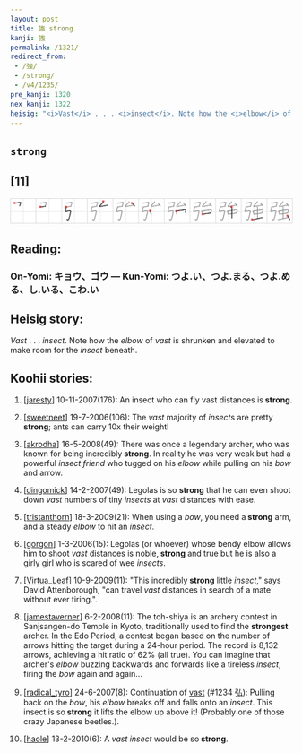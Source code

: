 ```yaml
---
layout: post
title: 強 strong
kanji: 強
permalink: /1321/
redirect_from:
 - /強/
 - /strong/
 - /v4/1235/
pre_kanji: 1320
nex_kanji: 1322
heisig: "<i>Vast</i> . . . <i>insect</i>. Note how the <i>elbow</i> of <i>vast</i> is shrunken and elevated to make room for the <i>insect</i> beneath."
---
```


## `strong`

## [11]

<div class="stroke"><img src="../images/E5BCB7.png" /></div>

## Reading:

### On-Yomi: キョウ、ゴウ &mdash; Kun-Yomi: つよ.い、つよ.まる、つよ.める、し.いる、こわ.い

## Heisig story:

<i>Vast</i> . . . <i>insect</i>. Note how the <i>elbow</i> of <i>vast</i> is shrunken and elevated to make room for the <i>insect</i> beneath.

## Koohii stories:

1) [<a href="http://kanji.koohii.com/profile/jaresty">jaresty</a>] 10-11-2007(176): An insect who can fly vast distances is<strong> strong</strong>.

2) [<a href="http://kanji.koohii.com/profile/sweetneet">sweetneet</a>] 19-7-2006(106): The <em>vast</em> majority of <em>insect</em>s are pretty<strong> strong</strong>; ants can carry 10x their weight!

3) [<a href="http://kanji.koohii.com/profile/akrodha">akrodha</a>] 16-5-2008(49): There was once a legendary archer, who was known for being incredibly<strong> strong</strong>. In reality he was very weak but had a powerful <em>insect friend</em> who tugged on his <em>elbow</em> while pulling on his <em>bow</em> and arrow.

4) [<a href="http://kanji.koohii.com/profile/dingomick">dingomick</a>] 14-2-2007(49): Legolas is so <strong>strong</strong> that he can even shoot down <em>vast</em> numbers of tiny <em>insects</em> at <em>vast</em> distances with ease.

5) [<a href="http://kanji.koohii.com/profile/tristanthorn">tristanthorn</a>] 18-3-2009(21): When using a <em>bow</em>, you need a<strong> strong</strong> arm, and a steady <em>elbow</em> to hit an <em>insect</em>.

6) [<a href="http://kanji.koohii.com/profile/gorgon">gorgon</a>] 1-3-2006(15): Legolas (or whoever) whose bendy elbow allows him to shoot <em>vast</em> distances is noble,<strong> strong</strong> and true but he is also a girly girl who is scared of wee <em>insects</em>.

7) [<a href="http://kanji.koohii.com/profile/Virtua_Leaf">Virtua_Leaf</a>] 10-9-2009(11): &quot;This incredibly<strong> strong</strong> little <em>insect</em>,&quot; says David Attenborough, &quot;can travel <em>vast</em> distances in search of a mate without ever tiring.&quot;.

8) [<a href="http://kanji.koohii.com/profile/jamestaverner">jamestaverner</a>] 6-2-2008(11): The toh-shiya is an archery contest in Sanjsangen-do Temple in Kyoto, traditionally used to find the <strong>strongest</strong> archer. In the Edo Period, a contest began based on the number of arrows hitting the target during a 24-hour period. The record is 8,132 arrows, achieving a hit ratio of 62% (all true). You can imagine that archer&#039;s <em>elbow</em> buzzing backwards and forwards like a tireless <em>insect</em>, firing the <em>bow</em> again and again...

9) [<a href="http://kanji.koohii.com/profile/radical_tyro">radical_tyro</a>] 24-6-2007(8): Continuation of <a href="../v4/1234">vast</a> (#1234 弘): Pulling back on the <em>bow</em>, his <em>elbow</em> breaks off and falls onto an <em>insect</em>. This insect is so<strong> strong</strong> it lifts the elbow up above it! (Probably one of those crazy Japanese beetles.).

10) [<a href="http://kanji.koohii.com/profile/haole">haole</a>] 13-2-2010(6): A <em>vast</em> <em>insect</em> would be so<strong> strong</strong>.
